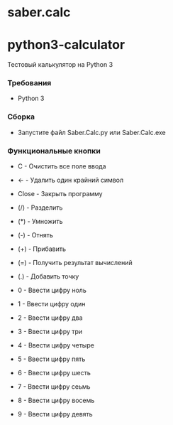 # saber.calc
<h1>python3-calculator</h1>

Тестовый калькулятор на Python 3

<h3>Требования </h3>

- Python 3

<h3>Сборка</h3> 

- Запустите файл Saber.Calc.py или Saber.Calc.exe

<h3>Функциональные кнопки</h3> 

- С - Очистить все поле ввода

- <- - Удалить один крайний символ 

- Close - Закрыть программу

- (/) - Разделить

- (*) - Умножить

- (-) - Отнять

- (+) - Прибавить

- (=) - Получить результат вычислений

- (.) - Добавить точку

- 0 - Ввести цифру ноль

- 1 - Ввести цифру один

- 2 - Ввести цифру два

- 3 - Ввести цифру три

- 4 - Ввести цифру четыре

- 5 - Ввести цифру пять

- 6 - Ввести цифру шесть

- 7 - Ввести цифру сеьмь

- 8 - Ввести цифру восемь

- 9 - Ввести цифру девять
